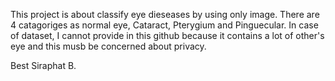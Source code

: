 This project is about classify eye dieseases by using only image. There are 4 catagoriges as normal eye, Cataract, Pterygium and Pinguecular. 
In case of dataset, I cannot provide in this github because it contains a lot of other's eye and this musb be concerned about privacy.

Best
Siraphat B.
